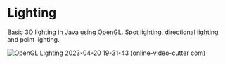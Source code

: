 # Lighting
Basic 3D lighting in Java using OpenGL. Spot lighting, directional lighting and point lighting.


![OpenGL Lighting 2023-04-20 19-31-43 (online-video-cutter com)](https://user-images.githubusercontent.com/52608991/233509089-80127c7d-8ed7-4127-b288-7f30b25bca38.gif)
